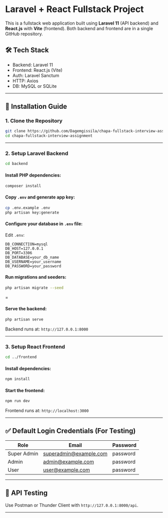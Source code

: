 # Laravel + React Fullstack Project

This is a fullstack web application built using **Laravel 11** (API backend) and **React.js** with **Vite** (frontend). Both backend and frontend are in a single GitHub repository.

## 🛠 Tech Stack

- Backend: Laravel 11 
- Frontend: React.js (Vite)
- Auth: Laravel Sanctum
- HTTP: Axios
- DB: MySQL or SQLite

---

## 🚀 Installation Guide

### 1. Clone the Repository

```bash
git clone https://github.com/Dagemgissila/chapa-fullstack-interview-assignment.git
cd chapa-fullstack-interview-assignment
```

---

### 2. Setup Laravel Backend

```bash
cd backend
```

#### Install PHP dependencies:

```bash
composer install
```

#### Copy `.env` and generate app key:

```bash
cp .env.example .env
php artisan key:generate
```

#### Configure your database in `.env` file:

Edit `.env`:

```env
DB_CONNECTION=mysql
DB_HOST=127.0.0.1
DB_PORT=3306
DB_DATABASE=your_db_name
DB_USERNAME=your_username
DB_PASSWORD=your_password
```

#### Run migrations and seeders:

```bash
php artisan migrate --seed
```

=
#### Serve the backend:

```bash
php artisan serve
```

Backend runs at: `http://127.0.0.1:8000`

---

### 3. Setup React Frontend

```bash
cd ../frontend
```

#### Install dependencies:

```bash
npm install
```

#### Start the frontend:

```bash
npm run dev
```

Frontend runs at: `http://localhost:3000`

---

## ✅ Default Login Credentials (For Testing)

| Role        | Email                | Password  |
|-------------|----------------------|-----------|
| Super Admin | superadmin@example.com     | password  |
| Admin       | admin@example.com    | password  |
| User        | user@example.com     | password  |

---

## 📄 API Testing

Use Postman or Thunder Client with `http://127.0.0.1:8000/api`.

---
